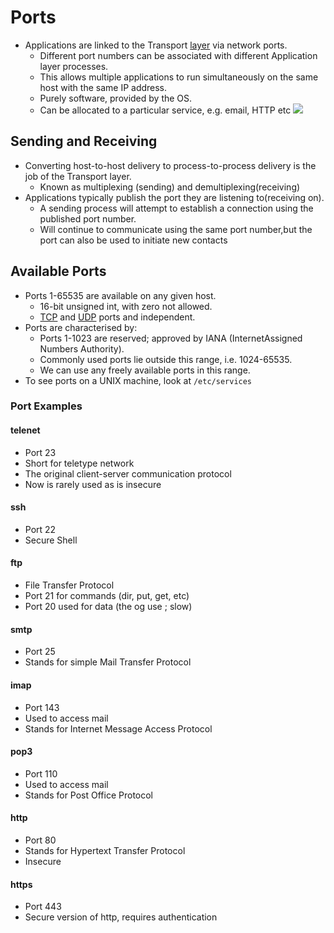 # Ports
- Applications are linked to the Transport [layer](Protocol%20Stack.md) via network ports.
	- Different port numbers can be associated with different Application layer processes.
	- This allows multiple applications to run simultaneously on the same host with the same IP address.
	- Purely software, provided by the OS.
	- Can be allocated to a particular service, e.g. email, HTTP etc
	![](port-usage.png)
## Sending and Receiving
- Converting host-to-host delivery to process-to-process delivery is the job of the Transport layer.
	- Known as multiplexing (sending) and demultiplexing(receiving)
- Applications typically publish the port they are listening to(receiving on).
	- A sending process will attempt to establish a connection using the published port number.
	- Will continue to communicate using the same port number,but the port can also be used to initiate new contacts
## Available Ports
- Ports 1-65535 are available on any given host.
	- 16-bit unsigned int, with zero not allowed.
	- [TCP](TCP.md) and [UDP](UDP.md) ports and independent.
- Ports are characterised by:
	- Ports 1-1023 are reserved; approved by IANA (InternetAssigned Numbers Authority).
	- Commonly used ports lie outside this range, i.e. 1024-65535.
	- We can use any freely available ports in this range.
- To see ports on a UNIX machine, look at `` /etc/services ``
### Port Examples
#### telenet
- Port 23
- Short for teletype network
- The original client-server communication protocol
- Now is rarely used as is insecure
#### ssh
- Port 22
- Secure Shell
#### ftp
- File Transfer Protocol
- Port 21 for commands (dir, put, get, etc)
- Port 20 used for data (the og use ; slow)
#### smtp
- Port 25
- Stands for simple Mail Transfer Protocol
#### imap
- Port 143
- Used to access mail
- Stands for Internet Message Access Protocol
#### pop3
- Port 110
- Used to access mail
- Stands for Post Office Protocol
#### http
- Port 80
- Stands for Hypertext Transfer Protocol
- Insecure
#### https
- Port 443
- Secure version of http, requires authentication
